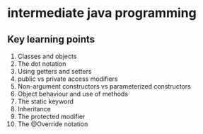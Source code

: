 # intermediate java programming

## Key learning points
1. Classes and objects
2. The dot notation
3. Using getters and setters
4. public vs private access modifiers
5. Non-argument constructors vs parameterized constructors
6. Object behaviour and use of methods
7. The static keyword
8. Inheritance
9. The protected modifier
10. The @Override notation
